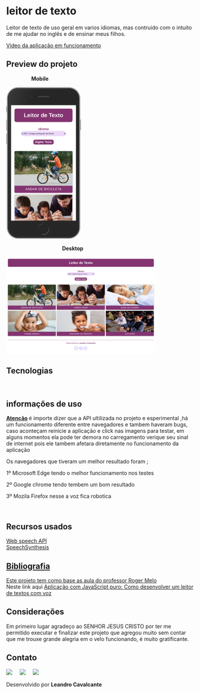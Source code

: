 # leitor de texto
Leitor de texto de uso geral em varios idiomas, mas contruido com o intuito de me ajudar no inglês e de ensinar meus filhos.
<p><a href="https://www.linkedin.com/feed/update/urn:li:activity:6830499828921987072/">Video da aplicação em funcionamento<a/></p>

<h2>Preview do projeto</h2>

<p>&nbsp; &nbsp; &nbsp; &nbsp;&nbsp; &nbsp; &nbsp; &nbsp; &nbsp;&nbsp;<strong>Mobile</strong>  </p>
<p> <img width="200" src="https://github.com/LeoScripts/leitor-de-texto/blob/main/img/iPhone%206_7_8.png" alt=""></p>
<p> &nbsp; &nbsp;&nbsp;&nbsp; &nbsp; &nbsp; &nbsp;&nbsp; &nbsp; &nbsp; &nbsp; &nbsp;&nbsp;&nbsp; &nbsp; &nbsp; &nbsp;&nbsp; &nbsp; &nbsp; &nbsp; &nbsp;&nbsp;<strong>Desktop</strong></p>
<p> <img width="400" src="https://github.com/LeoScripts/leitor-de-texto/blob/main/img/leitorDeTexto-desktop.png" alt=""> </p>

<h2>Tecnologias</h2>
<p><img width="50" src="https://github.com/LeoScripts/logos-imagens/blob/main/logo/html.png" alt="">&nbsp; &nbsp; &nbsp; &nbsp;&nbsp; <img width="50" src="https://github.com/LeoScripts/logos-imagens/blob/main/logo/css.png" alt="">&nbsp; &nbsp; &nbsp; &nbsp;&nbsp;  <img width="50" src="https://github.com/LeoScripts/logos-imagens/blob/main/logo/js.png" alt="">&nbsp; &nbsp; &nbsp; &nbsp;&nbsp; <img width="50" src="https://github.com/LeoScripts/logos-imagens/blob/main/logo/git.png" alt="">&nbsp; &nbsp; &nbsp; &nbsp;&nbsp;  <img width="50" src="https://github.com/LeoScripts/logos-imagens/blob/main/logo/github1.png" alt=""></p>

<h2>informações de uso</h2>
<p> <b> <a href=""> Atenção</a> </b> é importe dizer que a API ultilizada no projeto e esperimental ,há um funcionamento diferente entre navegadores e tambem haveram bugs, caso aconteçam reinicie a aplicação e click nas imagens para testar, em alguns momentos ela pode ter demora no carregamento verique seu sinal de internet pois ele tambem afetara diretamente no funcionamento da aplicação</p>

<p>Os navegadores que tiveram um melhor resultado foram ; </p>
<p> 1º Microsoft Edge tendo o melhor funcionamento nos testes</p>
<p> 2º Google chrome tendo tembem um bom resultado </p>
<p> 3º Mozila Firefox nesse a voz fica robotica</p>
<img src="" alt="">

<h2>Recursos usados</h2>
<a href="https://www.youtube.com/redirect?event=video_description&redir_token=QUFFLUhqa0lqbkRKWUd3eDhvME04TElpdVA0cVFEUnV4QXxBQ3Jtc0trbDdfRTVqZWdOVlBONTg4a2Y2UTBpR2FZWjRRV0NrUDAxNXJoNzYzQmNwM1FYTGFDenFpd3pTOTVyVFhNT2dkV2s4ZEJRSjJrWVFpQUdMV3dDaEpOWGRMTmNWYUwzY2IxVkhURkhoUUE1OUxCVEhjSQ&q=https%3A%2F%2Fdeveloper.mozilla.org%2Fen-US%2Fdocs%2FWeb%2FAPI%2FWeb_Speech_API" target="blank">Web speech API</a> <br>
<a href="https://www.youtube.com/redirect?event=video_description&redir_token=QUFFLUhqa0F2SEdtZ242M0owdE5xU1EyZFpsSi1YNFpLZ3xBQ3Jtc0tud1VDN3Q1X1FsSXNBYmVYSmxoLVhBRTBnOGZycXpIYXc3X0c0bkFtUWpDYk5NWThSLUhHT1dUc1NKeFI2Z3ZjLUNhUHNHeXU5SEpQOFFtMzR0ZkstdElXdXFvT24yUUlITTQyVnVWN0o3U0pGZDdiSQ&q=https%3A%2F%2Fdeveloper.mozilla.org%2Fen-US%2Fdocs%2FWeb%2FAPI%2FSpeechSynthesis"target="blank">SpeechSynthesis</p>

<h2>Bibliografia</h2>
Este projeto tem como base as aula do professor  <a href="https://www.youtube.com/channel/UCmjDevp9Y8r-qi-xueD3Izg" > Roger Melo </a>  
<br>
Neste link aqui <a href="https://www.youtube.com/watch?v=OY21UokkEYk&t=2750s" target="blank">Aplicação com JavaScript puro: Como desenvolver um leitor de textos com voz</a>

<h2>Considerações</h2>
Em primeiro lugar agradeço ao SENHOR JESUS CRISTO por ter me permitido  executar e finalizar este projeto que agregou muito sem contar que me trouxe grande alegria em o velo funcionando, é muito gratificante. 



<h2>Contato</h2>
<p> <a href="https://www.linkedin.com/in/leoscripts/" alt="" target="blank"><img src="https://github.com/LeoScripts/logos-imagens/blob/main/logo/Favorites/icons8-linkedin-circundado-50.png"/></a> &nbsp;&nbsp;&nbsp; <a href="mailto:leandroguitarjesus89@gmail.com" alt=""target="blank"><img src="https://github.com/LeoScripts/logos-imagens/blob/main/logo/Favorites/icons8-google-plus-50.png"/></a> &nbsp;&nbsp;&nbsp; <a href="https://github.com/LeoScripts" target="_blanck"><img src="https://github.com/LeoScripts/logos-imagens/blob/main/logo/Favorites/icons8-github-50-2.png"></a></p>
<p>Desenvolvido por <b> Leandro Cavalcante </b></p>
  


